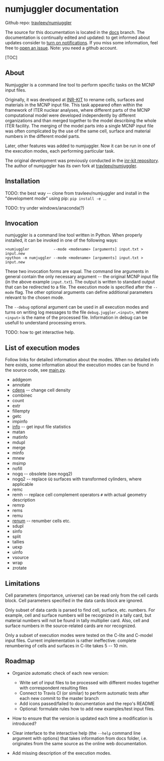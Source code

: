 # numjuggler documentation

Github repo: [travleev/numjuggler](https://github.com/travleev/numjuggler)

The source for this documentation is located in the
[docs](https://github.com/travleev/numjuggler/tree/docs) branch. The
documentation is continually edited and updated: to get informed about updates
consider to [turn on
notifications](https://github.com/travleev/numjuggler/subscription). If you
miss some information, feel free to [open an
issue](https://github.com/travleev/numjuggler/issues/new).  Note: you need a
github account. 

[TOC]

## About 

Numjuggler is a command line tool to perform specific tasks on the MCNP input
files. 

Originally, it was developed at [INR-KIT](https://www.inr.kit.edu) to rename
cells, surfaces and materials in the MCNP input file. This task appeared
often within the framework of ITER nuclear analyses, where different parts of
the MCNP computational model were developed independently by different
organizations and than merged together to the model describing the whole ITER
facility. The merging of the model parts into a single MCNP input file was
often complicated by the use of the same cell, surface and material numbers
in the different model parts. 

Later, other features was added to numjuggler. Now it can be run in one of
the execution modes, each performing particular task. 

The original development was previously conducted in the [inr-kit
repository](https://github.com/inr-kit/numjuggler). The author of numjuggler
has its own fork at [travleev/numjuggler](https://travleev/numjuggler). 


## Installation 
TODO: the best way -- clone from travleev/numjuggler and install in the
"development mode" using pip: `pip install -e .`. 

TODO: try under windows/anaconda(?)

## Invocation

numjuggler is a command line tool written in Python. When properly installed,
it can be invoked in one of the following ways:

    >numjuggler           --mode <modename> [arguments] input.txt > input.new
    >python -m numjuggler --mode <modename> [arguments] input.txt > input.new
    
These two invocation forms are equal. The command line arguments in general
contain the only necessary argument -- the original MCNP input file (in the
above example `input.txt`). The output is written to standard output that can
be redirected to a file. The execution mode is specified after the  `--mode`
flag. The other optional arguments can define additional parameters relevant
to the chosen mode. 

The ``--debug`` optional argument can be used in all execution modes and turns on writing log
messages to the file ``debug.juggler.<input>``, where ``<input>`` is the name of the 
processed file. Information in debug can be usefull to understand processing errors.

TODO: how to get interactive help. 


## List of execution modes

Follow links for detailed information about the modes. When no detailed
info here exists, some information about the execution modes can be
found in the source code, see
[main.py](https://github.com/travleev/numjuggler/blob/master/numjuggler/main.py).


* addgeom
* annotate
* [cdens](cdens.md) -- change cell density
* combinec
* count
* extr
* fillempty
* getc
* impinfo
* [info](info.md) -- get input file statistics
* matan
* matinfo
* mdupl
* merge
* minfo
* mnew
* msimp
* nofill
* nogq -- obsolete (see nogq2)
* nogq2 -- replace ``GQ`` surfaces with transformed cylinders, where applicable
* remc
* remh -- replace cell complement operators ``#`` with actual geometry description
* remrp
* rems
* remu
* [renum](renum.md) -- renumber cells etc.
* sdupl
* sinfo
* split
* tallies
* uexp
* uinfo
* vsource
* wrap
* zrotate



## Limitations

Cell parameters (importance, universe) can be read only from the cell cards
block. Cell parameters specified in the data cards block are ignored.

Only subset of data cards is parsed to find cell, surface, etc. numbers. For
example, cell and surface numbers will be recognized in a tally card, but
material numbers will not be found in tally multiplier card. Also, cell and
surface numbers in the source-related cards are nor recognized.

Only a subset of execution modes were tested on the C-lite and C-model input
files. Current implementation is rather ineffective: complete renumbering of
cells and surfaces in C-lite takes 5 -- 10 min.

## Roadmap

* Organize automatic check of each new version: 
  
    * Write set of input files to be processed with different modes together with correspondent 
      resulting files
    * Connect to Travis CI (or similar) to perform automatic tests after each new commit to the master branch
    * Add icons passed/failed to documentation and the repo's README
    * Optional: formulate rules how to add new examples/test input files. 

* How to ensure that the version is updated each time a modification is introduced?

* Clear interface to the interactive help (the ``--help`` command line argument with options) that takes information from docs folder, i.e.
  originates from the same source as the online web documentation.
  
* Add missing description of the execution modes.  
  
